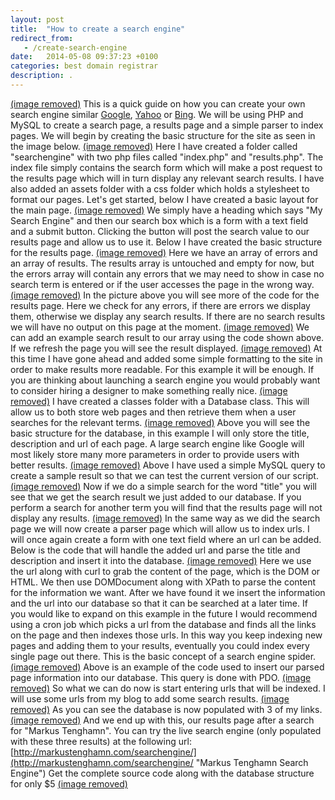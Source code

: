 ```yaml
---
layout: post
title:  "How to create a search engine"
redirect_from:
   - /create-search-engine
date:   2014-05-08 09:37:23 +0100
categories: best domain registrar
description: .
---
```


[(image removed)](http://markustenghamn.com/?iproduct=5247) This is a quick guide on how you can create your own search engine similar [Google](http://google.com "Google"), [Yahoo](http://yahoo.com "Yahoo") or [Bing](http://bing.com "Bing"). We will be using PHP and MySQL to create a search page, a results page and a simple parser to index pages. We will begin by creating the basic structure for the site as seen in the image below. [(image removed)](http://markustenghamn.com/wp-content/uploads/2014/05/1.png) Here I have created a folder called "searchengine" with two php files called "index.php" and "results.php". The index file simply contains the search form which will make a post request to the results page which will in turn display any relevant search results. I have also added an assets folder with a css folder which holds a stylesheet to format our pages. Let's get started, below I have created a basic layout for the main page. [(image removed)](http://markustenghamn.com/wp-content/uploads/2014/05/2.png) We simply have a heading which says "My Search Engine" and then our search box which is a form with a text field and a submit button. Clicking the button will post the search value to our results page and allow us to use it. Below I have created the basic structure for the results page. [(image removed)](http://markustenghamn.com/wp-content/uploads/2014/05/3.png) Here we have an array of errors and an array of results. The results array is untouched and empty for now, but the errors array will contain any errors that we may need to show in case no search term is entered or if the user accesses the page in the wrong way. [(image removed)](http://markustenghamn.com/wp-content/uploads/2014/05/4.png) In the picture above you will see more of the code for the results page. Here we check for any errors, if there are errors we display them, otherwise we display any search results. If there are no search results we will have no output on this page at the moment. [(image removed)](http://markustenghamn.com/wp-content/uploads/2014/05/6.png) We can add an example search result to our array using the code shown above. If we refresh the page you will see the result displayed. [(image removed)](http://markustenghamn.com/wp-content/uploads/2014/05/7.png) At this time I have gone ahead and added some simple formatting to the site in order to make results more readable. For this example it will be enough. If you are thinking about launching a search engine you would probably want to consider hiring a designer to make something really nice. [(image removed)](http://markustenghamn.com/wp-content/uploads/2014/05/8.png) I have created a classes folder with a Database class. This will allow us to both store web pages and then retrieve them when a user searches for the relevant terms. [(image removed)](http://markustenghamn.com/wp-content/uploads/2014/05/9.png) Above you will see the basic structure for the database, in this example I will only store the title, description and url of each page. A large search engine like Google will most likely store many more parameters in order to provide users with better results. [(image removed)](http://markustenghamn.com/wp-content/uploads/2014/05/10.png) Above I have used a simple MySQL query to create a sample result so that we can test the current version of our script. [(image removed)](http://markustenghamn.com/wp-content/uploads/2014/05/11.png) Now if we do a simple search for the word "title" you will see that we get the search result we just added to our database. If you perform a search for another term you will find that the results page will not display any results. [(image removed)](http://markustenghamn.com/wp-content/uploads/2014/05/12.png) In the same way as we did the search page we will now create a parser page which will allow us to index urls. I will once again create a form with one text field where an url can be added. Below is the code that will handle the added url and parse the title and description and insert it into the database. [(image removed)](http://markustenghamn.com/wp-content/uploads/2014/05/13.png) Here we use the url along with curl to grab the content of the page, which is the DOM or HTML. We then use DOMDocument along with XPath to parse the content for the information we want. After we have found it we insert the information and the url into our database so that it can be searched at a later time. If you would like to expand on this example in the future I would recommend using a cron job which picks a url from the database and finds all the links on the page and then indexes those urls. In this way you keep indexing new pages and adding them to your results, eventually you could index every single page out there. This is the basic concept of a search engine spider. [(image removed)](http://markustenghamn.com/wp-content/uploads/2014/05/14.png) Above is an example of the code used to insert our parsed page information into our database. This query is done with PDO. [(image removed)](http://markustenghamn.com/wp-content/uploads/2014/05/15.png) So what we can do now is start entering urls that will be indexed. I will use some urls from my blog to add some search results. [(image removed)](http://markustenghamn.com/wp-content/uploads/2014/05/16.png) As you can see the database is now populated with 3 of my links. [(image removed)](http://markustenghamn.com/wp-content/uploads/2014/05/17.png) And we end up with this, our results page after a search for "Markus Tenghamn". You can try the live search engine (only populated with these three results) at the following url: [http://markustenghamn.com/searchengine/](http://markustenghamn.com/searchengine/ "Markus Tenghamn Search Engine") Get the complete source code along with the database structure for only $5 [(image removed)](http://markustenghamn.com/?iproduct=5247)